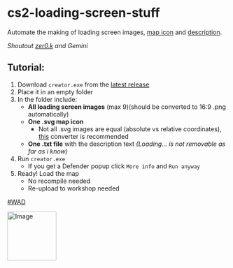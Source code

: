 # cs2-loading-screen-stuff
Automate the making of loading screen images, [map icon](https://github.com/user-attachments/assets/d84b472b-f053-4845-a09b-124fed45b7c5) and [description](https://github.com/user-attachments/assets/3d67b00e-7d5a-4c10-85c3-e3e60606d188).

_Shoutout [zer0.k](https://github.com/zer0k-z) and Gemini_

## Tutorial:
1. Download `creator.exe` from the [latest release](https://github.com/jakkekz/cs2-loading-screen-stuff/releases/tag/latest)
2. Place it in an empty folder
3. In the folder include:
   - **All loading screen images** (max 9)(should be converted to 16:9 .png automatically)
   - **One .svg map icon**
      - Not all .svg images are equal (absolute vs relative coordinates), [this](https://www.pngtosvg.com/) converter is recommended
   - **One .txt file** with the description text _(Loading... is not removable as far as i know)_
4. Run `creator.exe`
   - If you get a Defender popup click `More info` and `Run anyway`
6. Ready! Load the map
   - No recompile needed
   - Re-upload to workshop needed


[#WAD](https://steamcommunity.com/groups/ckzwad)

<img width="112" height="112" alt="Image" src="https://github.com/user-attachments/assets/6bc1c38d-9330-41fe-9f0f-b7d25b59aabf" />
